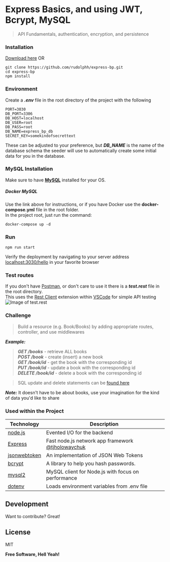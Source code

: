 # Express Basics, and using JWT, Bcrypt, MySQL
> API Fundamentals, authentication, encryption, and persistence

### Installation
[Download here](https://github.com/rudolphh/express-bp/archive/refs/heads/master.zip)
OR
```
git clone https://github.com/rudolphh/express-bp.git
cd express-bp
npm install
```
### Environment
Create a ***.env*** file in the root directory of the project with the following
```
PORT=3030
DB_PORT=3306
DB_HOST=localhost
DB_USER=root
DB_PASS=root
DB_NAME=express_bp_db
SECRET_KEY=somekindofsecrettext
```
These can be adjusted to your preference, but ***DB_NAME*** is the name of the database schema the seeder will use to automatically create some initial data for you in the database.

### MySQL Installation
Make sure to have **[MySQL](https://dev.mysql.com/doc/mysql-installation-excerpt/8.0/en/)** installed for your OS.
##### Docker MySQL
Use the link above for instructions, or if you have Docker use the **docker-compose.yml** file in the root folder.  
In the project root, just run the command:
```
docker-compose up -d
```
### Run
```
npm run start
```
Verify the deployment by navigating to your server address [localhost:3030/hello] in your favorite browser

### Test routes
If you don't have [Postman](https://www.postman.com/downloads/), or don't care to use it there is a ***test.rest*** file in the root directory.  
This uses the [Rest Client](https://marketplace.visualstudio.com/items?itemName=humao.rest-client) extension within [VSCode](https://code.visualstudio.com/download) for simple API testing
![Image of test.rest](https://user-images.githubusercontent.com/949014/135563980-59a2d05f-2d5a-4b20-b94a-8fc4718861d1.png)

### Challenge
> Build a resource (e.g. Book/Books) by adding appropriate routes, controller, and use middlewares

***Example:***
> ***GET /books*** - retrieve ALL books  
***POST /book*** - create (insert) a new book  
***GET /book/id*** - get the book with the corresponding id  
***PUT /book/id*** - update a book with the corresponding id  
***DELETE /book/id*** - delete a book with the corresponding id

> SQL update and delete statements can be [found here](https://www.w3schools.com/sql/sql_update.asp)

***Note:*** It doesn't have to be about books, use your imagination for the kind of data you'd like to share

### Used within the Project

| Technology | Description |
| ------ | ------ |
| [node.js] | Evented I/O for the backend |
| [Express] | Fast node.js network app framework [@tjholowaychuk] |
| [jsonwebtoken] | An implementation of JSON Web Tokens |
| [bcrypt] | A library to help you hash passwords. |
| [mysql2] | MySQL client for Node.js with focus on performance |
| [dotenv] | Loads environment variables from .env file |

## Development

Want to contribute? Great!

## License

MIT

**Free Software, Hell Yeah!**

[//]: # (These are reference links used in the body of this note and get stripped out when the markdown processor does its job. There is no need to format nicely because it shouldn't be seen. Thanks SO - http://stackoverflow.com/questions/4823468/store-comments-in-markdown-syntax)

   [node.js]: <http://nodejs.org>
   [express]: <http://expressjs.com>
   [@tjholowaychuk]: <http://twitter.com/tjholowaychuk>
   [jsonwebtoken]: <https://www.npmjs.com/package/jsonwebtoken>
   [bcrypt]: <https://www.npmjs.com/package/bcrypt>
   [mysql2]: <https://www.npmjs.com/package/mysql2>
   [dotenv]: <https://www.npmjs.com/package/dotenv>
   [localhost:3030/hello]: <http://localhost:3030/hello>

